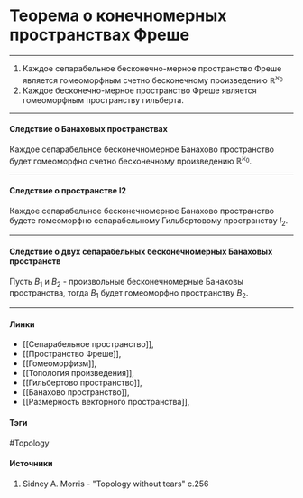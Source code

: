 # Теорема о конечномерных пространствах Фреше
***
1. Каждое сепарабельное бесконечно-мерное пространство Фреше является гомеоморфным счетно бесконечному произведению $\mathbb{R}^{\aleph_{0}}$
2. Каждое бесконечно-мерное пространство Фреше является гомеоморфным пространству гильберта.
***
#### Следствие о Банаховых пространствах
Каждое сепарабельное бесконечномерное Банахово пространство будет гомеоморфно счетно бесконечному произведению $\mathbb{R}^{\aleph_{0}}$.
***
#### Следствие о пространстве l2
Каждое сепарабельное бесконечномерное Банахово пространство будете гомеоморфно сепарабельному Гильбертовому пространству $l_{2}$.
***
#### Следствие о двух сепарабельных бесконечномерных Банаховых пространств
Пусть $B_{1}$ и $B_{2}$ - произвольные бесконечномерные Банаховы пространства, тогда $B_{1}$ будет гомеоморфно пространству $B_{2}$.
***
#### Линки
- [[Сепарабельное пространство]],
- [[Пространство Фреше]],
- [[Гомеоморфизм]],
- [[Топология произведения]],
- [[Гильбертово пространство]],
- [[Банахово пространство]],
- [[Размерность векторного пространства]],
#### Тэги
 #Topology 
#### Источники
1. Sidney A. Morris - "Topology without tears" c.256